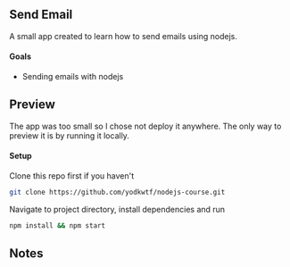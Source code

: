 ## Send Email

A small app created to learn how to send emails using nodejs.

#### Goals

- Sending emails with nodejs

## Preview

The app was too small so I chose not deploy it anywhere. The only way to preview it is by running it locally.

#### Setup

Clone this repo first if you haven't

```bash
git clone https://github.com/yodkwtf/nodejs-course.git
```

Navigate to project directory, install dependencies and run

```bash
npm install && npm start
```

## Notes
